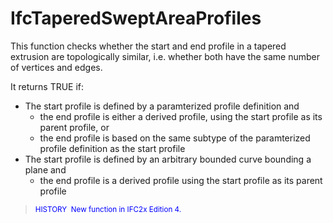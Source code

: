 # IfcTaperedSweptAreaProfiles

This function checks whether the start and end profile in a tapered extrusion are topologically similar, i.e. whether both have the same number of vertices and edges.
<!-- end of short definition -->

It returns TRUE if:

* The start profile is defined by a paramterized profile definition and
  * the end profile is either a derived profile, using the start profile as its parent profile, or
  * the end profile is based on the same subtype of the paramterized profile definition as the start profile
* The start profile is defined by an arbitrary bounded curve bounding a plane and
  * the end profile is a derived profile using the start profile as its parent profile

> <small><font color="#0000FF">HISTORY  New function in
IFC2x Edition 4.</font></small>
